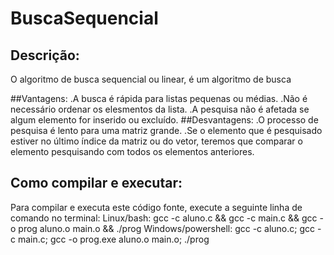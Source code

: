 # BuscaSequencial
## Descrição: 
O algoritmo de busca sequencial ou linear, é um algoritmo de busca 

##Vantagens:
.A busca é rápida para listas pequenas ou médias.
.Não é necessário ordenar os elesmentos da lista.
.A pesquisa não é afetada se algum elemento for inserido ou excluído.
##Desvantagens:
.O processo de pesquisa é lento para uma matriz grande.
.Se o elemento que é pesquisado estiver no último índice da matriz ou do vetor, teremos que comparar o elemento pesquisando com todos os elementos anteriores.


## Como compilar e executar:
Para compilar e executa este código fonte, execute a seguinte linha de comando no terminal:
Linux/bash: gcc -c aluno.c && gcc -c main.c && gcc -o prog aluno.o main.o && ./prog
Windows/powershell: gcc -c aluno.c; gcc -c main.c; gcc -o prog.exe aluno.o main.o; ./prog
